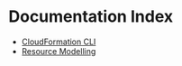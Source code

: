 # Documentation Index

* [CloudFormation CLI](/README.md)
* [Resource Modelling](RESOURCE_MODELLING.md)
